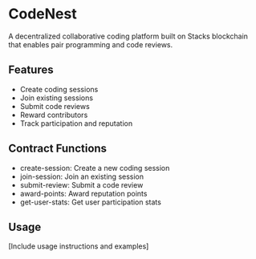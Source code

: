 # CodeNest
A decentralized collaborative coding platform built on Stacks blockchain that enables pair programming and code reviews.

## Features
- Create coding sessions
- Join existing sessions
- Submit code reviews
- Reward contributors
- Track participation and reputation

## Contract Functions
- create-session: Create a new coding session
- join-session: Join an existing session
- submit-review: Submit a code review
- award-points: Award reputation points
- get-user-stats: Get user participation stats

## Usage
[Include usage instructions and examples]
